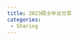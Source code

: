 ```yaml
---
title: 2023硕士毕业分享
categories:
 - Sharing
---
```


<head>
<meta http-equiv="refresh" content="0; url={{ site.baseurl }}/pdfs/GraduationSharing.pdf" />
</head>
